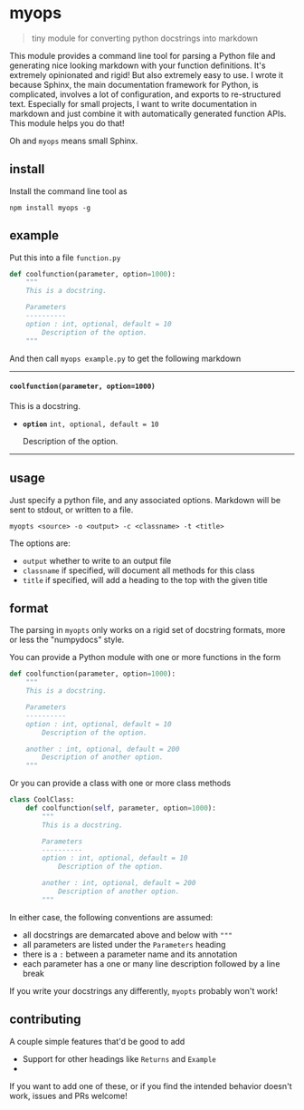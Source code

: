 # myops

> tiny module for converting python docstrings into markdown

This module provides a command line tool for parsing a Python file and generating nice looking markdown with your function definitions. It's extremely opinionated and rigid! But also extremely easy to use. I wrote it because Sphinx, the main documentation framework for Python, is complicated, involves a lot of configuration, and exports to re-structured text. Especially for small projects, I want to write documentation in markdown and just combine it with automatically generated function APIs. This module helps you do that!

Oh and `myops` means small Sphinx.

## install

Install the command line tool as

```
npm install myops -g
```

## example

Put this into a file `function.py`

```python
def coolfunction(parameter, option=1000):
    """
    This is a docstring.

    Parameters
    ----------
    option : int, optional, default = 10
        Description of the option.
    """
```

And then call `myops example.py` to get the following markdown

-----------------

#### `coolfunction(parameter, option=1000)`

This is a docstring.

- **`option`** `int, optional, default = 10`

   Description of the option.

-----------------

## usage

Just specify a python file, and any associated options. Markdown will be sent to stdout, or written to a file.

```
myopts <source> -o <output> -c <classname> -t <title>
```

The options are:

- `output` whether to write to an output file
- `classname` if specified, will document all methods for this class
- `title` if specified, will add a heading to the top with the given title

## format

The parsing in `myopts` only works on a rigid set of docstring formats, more or less the "numpydocs" style.

You can provide a Python module with one or more functions in the form

```python
def coolfunction(parameter, option=1000):
    """
    This is a docstring.

    Parameters
    ----------
    option : int, optional, default = 10
        Description of the option.

    another : int, optional, default = 200
        Description of another option.
    """
```

Or you can provide a class with one or more class methods

```python
class CoolClass:
    def coolfunction(self, parameter, option=1000):
        """
        This is a docstring.

        Parameters
        ----------
        option : int, optional, default = 10
            Description of the option.

        another : int, optional, default = 200
            Description of another option.
        """
```

In either case, the following conventions are assumed:
- all docstrings are demarcated above and below with `"""`
- all parameters are listed under the `Parameters` heading
- there is a `:` between a parameter name and its annotation
- each parameter has a one or many line description followed by a line break 

If you write your docstrings any differently, `myopts` probably won't work! 

## contributing

A couple simple features that'd be good to add
- Support for other headings like `Returns` and `Example`
- 

If you want to add one of these, or if you find the intended behavior doesn't work, issues and PRs welcome!
